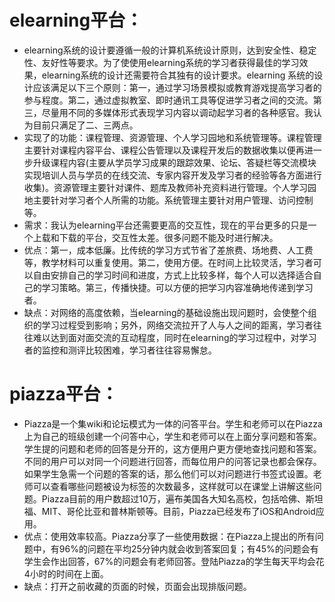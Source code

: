 # elearning平台：
- elearning系统的设计要遵循一般的计算机系统设计原则，达到安全性、稳定性、友好性等要求。为了使使用elearning系统的学习者获得最佳的学习效果，elearning系统的设计还需要符合其独有的设计要求。elearning 系统的设计应该满足以下三个原则：第一，通过学习场景模拟或教育游戏提高学习者的参与程度。第二，通过虚拟教室、即时通讯工具等促进学习者之间的交流。第三，尽量用不同的多媒体形式表现学习内容以调动起学习者的各种感官。我认为目前只满足了二、三两点。
- 实现了的功能：课程管理、资源管理、个人学习园地和系统管理等。课程管理主要针对课程内容平台、课程公告管理以及课程开发后的数据收集以便再进一步升级课程内容(主要从学员学习成果的跟踪效果、论坛、答疑栏等交流模块实现培训人员与学员的在线交流、专家内容开发及学习者的经验等各方面进行收集)。资源管理主要针对课件、题库及教师补充资料进行管理。个人学习园地主要针对学习者个人所需的功能。系统管理主要针对用户管理、访问控制等。
- 需求：我认为elearning平台还需要更高的交互性，现在的平台更多的只是一个上载和下载的平台，交互性太差。很多问题不能及时进行解决。
- 优点：第一，成本低廉。比传统的学习方式节省了差旅费、场地费、人工费等，教学材料可以重复使用。第二，使用方便。在时间上比较灵活，学习者可以自由安排自己的学习时间和进度，方式上比较多样，每个人可以选择适合自己的学习策略。第三，传播快捷。可以方便的把学习内容准确地传递到学习者。
- 缺点：对网络的高度依赖，当elearning的基础设施出现问题时，会使整个组织的学习过程受到影响；另外，网络交流拉开了人与人之间的距离，学习者往往难以达到面对面交流的互动程度，同时在elearning的学习过程中，对学习者的监控和测评比较困难，学习者往往容易懈怠。
# piazza平台：
- Piazza是一个集wiki和论坛模式为一体的问答平台。学生和老师可以在Piazza上为自己的班级创建一个问答中心，学生和老师可以在上面分享问题和答案。学生提的问题和老师的回答是分开的，这方便用户更方便地查找问题和答案。不同的用户可以对同一个问题进行回答，而每位用户的问答记录也都会保存。如果学生急需一个问题的答案的话，那么他们可以对问题进行书签式设置。老师可以查看哪些问题被设为标签的次数最多，这样就可以在课堂上讲解这些问题。Piazza目前的用户数超过10万，遍布美国各大知名高校，包括哈佛、斯坦福、MIT、哥伦比亚和普林斯顿等。目前，Piazza已经发布了iOS和Android应用。
- 优点：使用效率较高。Piazza分享了一些使用数据：在Piazza上提出的所有问题中，有96%的问题在平均25分钟内就会收到答案回复；有45%的问题会有学生会作出回答，67%的问题会有老师回答。登陆Piazza的学生每天平均会花4小时的时间在上面。
- 缺点：打开之前收藏的页面的时候，页面会出现排版问题。


